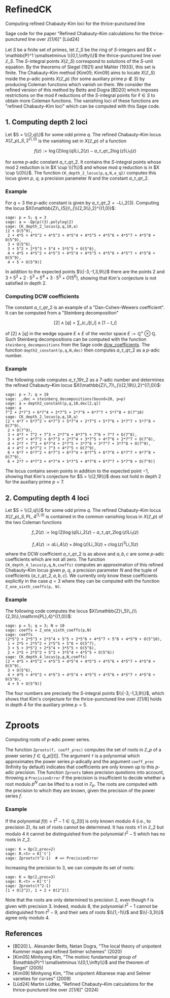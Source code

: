 # RefinedCK
Computing refined Chabauty-Kim loci for the thrice-punctured line

Sage code for the paper "Refined Chabauty–Kim calculations for the thrice-punctured line over $\mathbb{Z}[1/6]$" [Lüd24]

Let $S$ be a finite set of primes, let $\mathbb{Z}\_S$ be the ring of $S$-integers and $X = \mathbb{P}^1 \smallsetminus \\{0,1,\infty\\}$ the thrice-punctured line over $\mathbb{Z}\_S$. The $S$-integral points $X(\mathbb{Z}\_S)$ correspond to solutions of the $S$-unit equation. By the theorems of Siegel (1921) and Mahler (1933), this set is finite. The Chabauty–Kim method [Kim05; Kim09] aims to locate $X(\mathbb{Z}\_S)$ inside the $p$-adic points $X(\mathbb{Z}\_p)$ (for some auxiliary prime $p \not\in S$) by producing Coleman functions which vanish on them. We consider the refined version of this method by Betts and Dogra [BD20] which imposes restrictions on the mod $\ell$ reductions of the $S$-integral points for $\ell \in S$ to obtain more Coleman functions. The vanishing loci of these functions are "refined Chabauty–Kim loci" which can be computed with this Sage code.

## 1. Computing depth 2 loci

Let $S = \\{2,q\\}$ for some odd prime $q$. The refined Chabauty–Kim locus $X(\mathbb{Z}\_p)\_{S,2}^{(1,0)}$ is the vanishing set in $X(\mathbb{Z}\_p)$ of a function

$$ f(z) := \log(2)\log(q) \mathrm{Li}\_2(z) - a\_{\tau\_q \tau\_2} \log(z) \mathrm{Li}_1(z) $$

for some $p$-adic constant $a\_{\tau\_q \tau\_2}$. It contains the $S$-integral points whose mod 2 reduction is in $X \cup \\{1\\}$ and whose mod $q$ reduction is in $X \cup \\{0\\}$. The function `CK_depth_2_locus(p,q,N,a_q2)` computes this locus given $p$, $q$, a precision parameter $N$ and the constant $a\_{\tau\_q \tau\_2}$.

### Example

For $q = 3$ the $p$-adic constant is given by $a\_{\tau\_q \tau\_2} = - \mathrm{Li}\_2(3)$. Computing the locus $X(\mathbb{Z}\_{5})\_{\\{2,3\\},2}^{(1,0)}$:
```sage
sage: p = 5; q = 3
sage: a = -Qp(p)(3).polylog(2)
sage: CK_depth_2_locus(p,q,10,a)
[2 + O(5^9),
 2 + 4*5 + 4*5^2 + 4*5^3 + 4*5^4 + 4*5^5 + 4*5^6 + 4*5^7 + 4*5^8 + O(5^9),
 3 + O(5^6),
 3 + 5^2 + 2*5^3 + 5^4 + 3*5^5 + O(5^6),
 4 + 4*5 + 4*5^2 + 4*5^3 + 4*5^4 + 4*5^5 + 4*5^6 + 4*5^7 + 4*5^8 + O(5^9),
 4 + 5 + O(5^9)]
```

In addition to the expected points $\\{-3,-1,3,9\\}$ there are the points $2$ and $3 + 5^2 + 2\cdot 5^3 + 5^4 + 3\cdot 5^5 + O(5^6)$, showing that Kim's conjecture is not satisfied in depth 2.

### Computing DCW coefficients

The constant $a\_{\tau\_q \tau\_2}$ is an example of a "Dan-Cohen–Wewers coefficient". It can be computed from a "Steinberg decomposition" 

$$ [2] \wedge [q] = \sum\_i c\_i [t\_i] \wedge [1 - t\_i] $$

of $[2] \wedge [q]$ in the wedge square $E \wedge E$ of the vector space $E := \mathbb{Q}^\times \otimes \mathbb{Q}$. Such Steinberg decompositions can be computed with the function `steinberg_decompositions` from the Sage code [dcw_coefficients](https://github.com/martinluedtke/dcw_coefficients). The function `depth2_constant(p,q,N,dec)` then computes $a\_{\tau\_q \tau\_2}$ as a $p$-adic number.

### Example

The following code computes $a\_{\tau\_{19} \tau\_2}$ as a $7$-adic number and determines the refined Chabauty–Kim locus $X(\mathbb{Z}\_7)\_{\\{2,19\\},2}^{(1,0)}$:

```sage
sage: p = 7; q = 19
sage: _,dec = steinberg_decompositions(bound=20, p=p)
sage: a = depth2_constant(p,q,10,dec[2,q])
sage: a
7^2 + 2*7^3 + 6*7^4 + 3*7^5 + 2*7^6 + 6*7^7 + 5*7^8 + O(7^10)
sage: CK_depth_2_locus(p,q,10,a)
[2 + 4*7 + 6*7^2 + 4*7^3 + 5*7^4 + 2*7^5 + 5*7^6 + 3*7^7 + 5*7^8 + O(7^9),
 2 + O(7^9),
 3 + 4*7 + 7^2 + 7^3 + 2*7^4 + 6*7^5 + 7^6 + 7^7 + O(7^8),
 3 + 4*7 + 4*7^2 + 6*7^3 + 2*7^4 + 3*7^5 + 4*7^6 + 2*7^7 + O(7^8),
 4 + 2*7 + 7^3 + 6*7^4 + 2*7^5 + 3*7^6 + 3*7^7 + 3*7^8 + O(7^9),
 4 + 4*7 + 6*7^2 + 7^3 + 4*7^5 + O(7^9),
 6 + 6*7 + 6*7^2 + 6*7^3 + 6*7^4 + 6*7^5 + 6*7^6 + 6*7^7 + 6*7^8 + O(7^9),
 6 + 2*7 + 4*7^3 + 4*7^4 + 5*7^5 + 4*7^6 + 6*7^7 + 5*7^8 + O(7^9)]
```

The locus contains seven points in addition to the expected point $-1$, showing that Kim's conjecture for $S = \\{2,19\\}$ does not hold in depth 2 for the auxiliary prime $p = 7$.


## 2. Computing depth 4 loci

Let $S = \\{2,q\\}$ for some odd prime $q$. The refined Chabauty–Kim locus $X(\mathbb{Z}\_p)\_{S,\mathrm{PL},4}^{(1,0)}$ is contained in the common vanishing locus in $X(\mathbb{Z}\_p)$ of the two Coleman functions

$$ f\_2(z) := \log(2)\log(q) \mathrm{Li}\_2(z) - a\_{\tau\_q \tau\_2} \log(z) \mathrm{Li}_1(z) $$

$$ f\_4(z) := a \mathrm{Li}\_4(z) + b\log(z) \mathrm{Li}\_3(z) + c \log(z)^3 \mathrm{Li}\_1(z) $$

where the DCW coefficient $a\_{\tau\_q \tau\_2}$ is as above and $a,b,c$ are some $p$-adic coefficients which are not all zero. The function `CK_depth_4_locus(p,q,N,coeffs)` computes an approximation of this refined Chabauty–Kim locus given $p$, $q$, a precision parameter $N$ and the tuple of coefficients $(a\_{\tau\_q \tau\_2}, a, b, c)$.
We currently only know these coefficients explicitly in the case $q = 3$ where they can be computed with the function `Z_one_sixth_coeffs(p, N)`.

### Example

The following code computes the locus $X(\mathbb{Z}\_5)\_{\\{2,3\\},\mathrm{PL},4}^{(1,0)}$:

```sage
sage: p = 5; q = 3; N = 10
sage: coeffs = Z_one_sixth_coeffs(p,N)
sage: coeffs
(2*5^2 + 2*5^3 + 2*5^4 + 5^5 + 2*5^6 + 4*5^7 + 5^8 + 4*5^9 + O(5^10),
 1 + 2*5 + 2*5^2 + 2*5^5 + 5^6 + O(5^7),
 3 + 5 + 3*5^2 + 2*5^4 + 3*5^5 + O(5^6),
 2 + 2*5 + 2*5^2 + 5^3 + 3*5^4 + 4*5^5 + O(5^6))
sage: CK_depth_4_locus(p,q,N,coeffs)
[2 + 4*5 + 4*5^2 + 4*5^3 + 4*5^4 + 4*5^5 + 4*5^6 + 4*5^7 + 4*5^8 + O(5^9),
 3 + O(5^6),
 4 + 4*5 + 4*5^2 + 4*5^3 + 4*5^4 + 4*5^5 + 4*5^6 + 4*5^7 + 4*5^8 + O(5^9),
 4 + 5 + O(5^9)]
```

The four numbers are precisely the $S$-integral points $\\{-3,-1,3,9\\}$, which shows that Kim's conjecture for the thrice-punctured line over $\mathbb{Z}[1/6]$ holds in depth 4 for the auxiliary prime $p = 5$.

# Zproots

Computing roots of $p$-adic power series.

The function `Zproots(f, coeff_prec)` computes the set of roots in $\mathbb{Z}\_p$ of a power series $f \in \mathbb{Q}\_p[[t]]$. The argument `f` is a polynomial which approximates the power series $p$-adically and the argument `coeff_prec` (Infinity by default) indicates that coefficients are only known up to this $p$-adic precision. The function `Zproots` takes precision questions into account, throwing a `PrecisionError` if the precision is insufficient to decide whether a root modulo $p^N$ can be lifted to a root in $\mathbb{Z}_p$. The roots are computed with the precision to which they are known, given the precision of the power series $f$.

### Example

If the polynomial $f(t) = t^2 - 1 \in \mathbb{Q}\_2[t]$ is only known modulo 4 (i.e., to precision 2), its set of roots cannot be determined. It has roots $\pm 1$ in $\mathbb{Z}\_2$ but modulo 4 it cannot be distinguished from the polynomial $t^2-5$ which has no roots in $\mathbb{Z}\_2$.

```sage
sage: K = Qp(2,prec=2)
sage: R.<t> = K['t']
sage: Zproots(t^2-1)  # => PrecisionError
```

Increasing the precision to 3, we can compute its set of roots:


```sage
sage: K = Qp(2,prec=3)
sage: R.<t> = K['t']
sage: Zproots(t^2-1)
[1 + O(2^2), 1 + 2 + O(2^2)]
```

Note that the roots are only determined to precision 2, even though f is given with precision 3. Indeed, modulo 8, the polynomial $t^2 -1$ cannot be distinguished from $t^2-9$, and their sets of roots $\\{1,-1\\}$ and $\\{-3,3\\}$ agree only modulo 4.


## References

 - [BD20] L. Alexander Betts, Netan Dogra, "The local theory of unipotent Kummer maps and refined Selmer schemes" (2020)
 - [Kim05] Minhyong Kim, "The motivic fundamental group of $\mathbb{P}^1 \smallsetminus \\{0,1,\infty\\}$ and the theorem of Siegel" (2005)
 - [Kim09] Minhyong Kim, "The unipotent Albanese map and Selmer varieties for curves" (2009)
 - [Lüd24] Martin Lüdtke, "Refined Chabauty–Kim calculations for the thrice-punctured line over $\mathbb{Z}[1/6]$" (2024)

